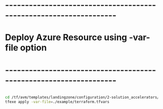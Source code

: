 # ------------------------------------------------------------------
# Deploy Azure Resource using -var-file option
# ------------------------------------------------------------------

```bash

cd /tf/avm/templates/landingzone/configuration/2-solution_accelerators/project/notification_hub
tfexe apply -var-file=./example/terraform.tfvars

```